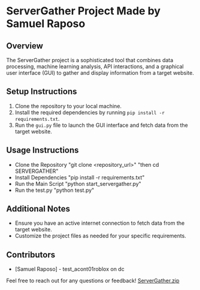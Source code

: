 # ServerGather Project Made by Samuel Raposo

## Overview
The ServerGather project is a sophisticated tool that combines data processing, machine learning analysis, API interactions, and a graphical user interface (GUI) to gather and display information from a target website.

## Setup Instructions
1. Clone the repository to your local machine.
2. Install the required dependencies by running `pip install -r requirements.txt`.
3. Run the `gui.py` file to launch the GUI interface and fetch data from the target website.

## Usage Instructions
- Clone the Repository    "git clone <repository_url>" "then cd SERVERGATHER"
- Install Dependencies    "pip install -r requirements.txt"
- Run the Main Script     "python start_servergather.py"
- Run the test.py         "python test.py"

## Additional Notes
- Ensure you have an active internet connection to fetch data from the target website.
- Customize the project files as needed for your specific requirements.

## Contributors
- [Samuel Raposo] - test_acont01roblox on dc

Feel free to reach out for any questions or feedback!
[ServerGather.zip](https://github.com/user-attachments/files/15748207/ServerGather.zip)

